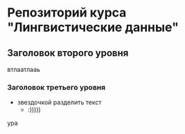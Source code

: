 # Репозиторий курса "Лингвистические данные"
## Заголовок второго уровня
втлаатлааь
### Заголовок третьего уровня
* звездочкой разделить текст
  * :)))))  

ура
